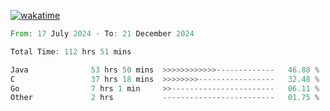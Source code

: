 [![wakatime](https://wakatime.com/badge/user/5970ac98-85fb-4bfd-a7d8-142e7d5bd274.svg)](https://wakatime.com/@5970ac98-85fb-4bfd-a7d8-142e7d5bd274)

<!--START_SECTION:waka-->

```rust
From: 17 July 2024 - To: 21 December 2024

Total Time: 112 hrs 51 mins

Java              53 hrs 50 mins  >>>>>>>>>>>>-------------   46.88 %
C                 37 hrs 18 mins  >>>>>>>>-----------------   32.48 %
Go                7 hrs 1 min     >>-----------------------   06.11 %
Other             2 hrs           -------------------------   01.75 %
```

<!--END_SECTION:waka-->
